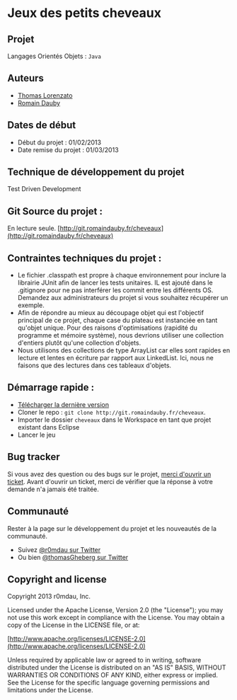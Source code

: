# Jeux des petits cheveaux

## Projet
Langages Orientés Objets : `Java`

## Auteurs
* [Thomas Lorenzato](https://github.com/thomasgheberg/)
* [Romain Dauby](https://github.com/r0mdau/)

## Dates de début
* Début du projet : 01/02/2013
* Date remise du projet : 01/03/2013

## Technique de développement du projet
Test Driven Development

## Git Source du projet : 
En lecture seule.
[http://git.romaindauby.fr/cheveaux](http://git.romaindauby.fr/cheveaux)

## Contraintes techniques du projet :
* Le fichier .classpath est propre à chaque environnement pour inclure la librairie JUnit afin de lancer les tests unitaires. IL est ajouté dans le .gitignore pour ne pas interférer les commit entre les différents OS. Demandez aux administrateurs du projet si vous souhaitez récupérer un exemple.
* Afin de répondre au mieux au découpage objet qui est l'objectif principal de ce projet, chaque case du plateau est instanciée en tant qu'objet unique. Pour des raisons d'optimisations (rapidité du programme et mémoire système), nous devrions utiliser une collection d'entiers plutôt qu'une collection d'objets.
* Nous utilisons des collections de type ArrayList car elles sont rapides en lecture et lentes en écriture par rapport aux LinkedList. Ici, nous ne faisons que des lectures dans ces tableaux d'objets.

## Démarrage rapide :
* [Télécharger la dernière version](http://git.romaindauby.fr/cheveaux)
* Cloner le repo : `git clone http://git.romaindauby.fr/cheveaux`.
* Importer le dossier `cheveaux` dans le Workspace en tant que projet existant dans Eclipse
* Lancer le jeu

## Bug tracker

Si vous avez des question ou des bugs sur le projet, [merci d'ouvrir un ticket](https://github.com/r0mdau/cheveaux/issues). Avant d'ouvrir un ticket, merci de vérifier que la réponse à votre demande n'a jamais été traitée.

## Communauté

Rester à la page sur le développement du projet et les nouveautés de la communauté.

* Suivez [@r0mdau sur Twitter](http://twitter.com/r0mdau)
* Ou bien [@thomasGheberg sur Twitter](https://twitter.com/thomasGheberg)

## Copyright and license

Copyright 2013 r0mdau, Inc.

Licensed under the Apache License, Version 2.0 (the "License");
you may not use this work except in compliance with the License.
You may obtain a copy of the License in the LICENSE file, or at:

  [http://www.apache.org/licenses/LICENSE-2.0](http://www.apache.org/licenses/LICENSE-2.0)

Unless required by applicable law or agreed to in writing, software
distributed under the License is distributed on an "AS IS" BASIS,
WITHOUT WARRANTIES OR CONDITIONS OF ANY KIND, either express or implied.
See the License for the specific language governing permissions and
limitations under the License.
